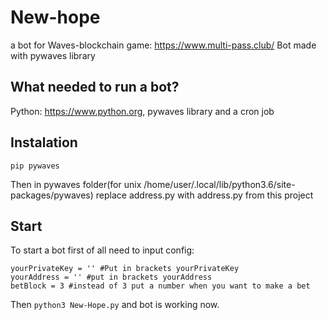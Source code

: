 # New-hope
a bot for Waves-blockchain game: https://www.multi-pass.club/
Bot made  with pywaves library

## What needed to run a bot?
Python: https://www.python.org, pywaves library and a cron job

## Instalation
```
pip pywaves
```
Then in pywaves folder(for unix /home/user/.local/lib/python3.6/site-packages/pywaves) replace address.py with address.py from this project

## Start
To start a bot first of all need to input config:
```
yourPrivateKey = '' #Put in brackets yourPrivateKey
yourAddress = '' #put in brackets yourAddress
betBlock = 3 #instead of 3 put a number when you want to make a bet
```
Then ```python3 New-Hope.py``` and bot is working now.
